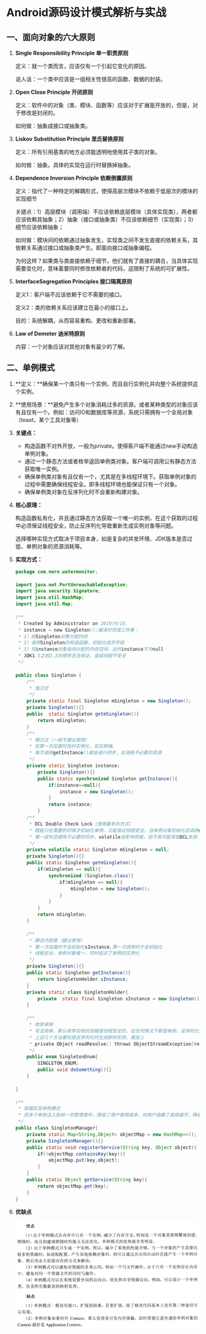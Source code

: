 # Android源码设计模式解析与实战

## 一、面向对象的六大原则

1. **Single Responsibility Principle 单一职责原则**

   定义：就一个类而言，应该仅有一个引起它变化的原因。

   说人话：一个类中应该是一组相关性很高的函数、数据的封装。

2. **Open Close Principle 开闭原则**

   定义：软件中的对象（类、模块、函数等）应该对于扩展是开放的，但是，对于修改是封闭的。

   如何做：抽象成接口或抽象类。

3. **Liskov Substitution Principle 里氏替换原则**

   定义：所有引用基类的地方必须能透明地使用其子类的对象。

   如何做：抽象。具体的实现在运行时替换掉抽象。

4. **Dependence Inversion Principle 依赖倒置原则**

   定义：指代了一种特定的解耦形式，使得高层次模块不依赖于低层次的模块的实现细节
   
   关键点：1）高层模块（调用端）不应该依赖底层模块（具体实现类），两者都应该依赖其抽象；2）抽象（接口或抽象类）不应该依赖细节（实现类）；3）细节应该依赖抽象；
   
   如何做：模块间的依赖通过抽象发生，实现类之间不发生直接的依赖关系，其依赖关系通过接口或抽象类产生。即面向接口或抽象编程。
   
   为何这样？如果类与类直接依赖于细节，他们就有了直接的耦合，当具体实现需要变化时，意味着要同时修改依赖者的代码，这限制了系统的可扩展性。
   
5. **InterfaceSegregation Principles 接口隔离原则**

   定义1：客户端不应该依赖于它不需要的接口。

   定义2：类的依赖关系应该建立在最小的接口上。

   目的：系统解耦，从而容易重构、更改和重新部署。

6. **Law of Demeter 迪米特原则**

   内容：一个对象应该对其他对象有最少的了解。

##  二、单例模式

1. **定义：**确保某一个类只有一个实例，而且自行实例化并向整个系统提供这个实例。

2. **使用场景：**避免产生多个对象消耗过多的资源，或者某种类型的对象应该有且仅有一个。例如：访问IO和数据库等资源，系统只需拥有一个全局对象（toast，某个工具对象等）

3. **关键点：**

   * 构造函数不对外开放，一般为private。使得客户端不能通过new手动构造单例对象。
   * 通过一个静态方法或者枚举返回单例类对象。客户端可调用公有静态方法获取唯一实例。
   * 确保单例类对象有且仅有一个，尤其是在多线程环境下。获取单例对象的过程中需要确保线程安全。即多线程环境也能保证只有一个对象。
   * 确保单例类对象在反序列化时不会重新构建对象。

4. **核心原理：**

   构造函数私有化，并且通过静态方法获取一个唯一的实例，在这个获取的过程中必须保证线程安全，防止反序列化导致重新生成实例对象等问题。

   选择哪种实现方式取决于项目本身，如是复杂的并发环境、JDK版本是否过低、单例对象的资源消耗等。

5. **实现方式：**

   ```java
   package com.nero.watermonitor;
   
   import java.net.PortUnreachableException;
   import java.security.Signature;
   import java.util.HashMap;
   import java.util.Map;
   
   /**
    * Created by Administrator on 2019/9/16.
    * instance = new Singleton();编译时完成三件事：
    * 1）给Singleton对象分配内存
    * 2）调用Singleton的构造函数，初始化成员字段
    * 3）将instance对象指向分配的内存空间，此时instance不为null
    * JDK1.5之前2.3的顺序无法保证，造成线程不安全
    */
   
   public class Singleton {
       /**
        * 饿汉式
        */
       private static final Singleton mSingleton = new Singleton();
       private Singleton(){}
       public  static Singleton getmSingleton(){
           return mSingleton;
       }
       /**
        * 懒汉式（一般不建议使用）
        * 在第一次加载时及时实例化，反应稍慢。
        * 每次调用getInstance()都会进行同步，会消耗不必要的资源
        */
       private static Singleton instance;
           private Singleton(){}
           public static synchronized Singleton getInstance(){
               if(instance==null){
                   instance = new Singleton();
               }
               return instance;
           }
       /**
        * DCL Double Check Lock（使用最多的方式）
        * 既能只在需要的时候才初始化单例，又能保证线程安全，且单例对象初始化后调用getInstance()不进行同步锁
        * 第一层判空避免不必要的同步，volatile会影响性能，但不用可能导致DCL失效（其他情况也有可能导致）
        */
       private volatile static Singleton mSingleton = null;
       private Singleton(){}
       public static Singleton getmSingleton(){
           if(mSingleton == null){
               synchronized (Singleton.class){
                   if(mSingleton == null){
                       mSingleton = new Singleton();
                   }
               }
           }
           return mSingleton;
       }
   
       /**
        * 静态内部类（建议使用）
        * 第一次加载时不会初始化sInstance,第一次调用时才会初始化
        * 线程安全，单例对象唯一，同时延迟了单例的实例化
        */
       private Singleton(){}
       public static Singleton getInstance(){
           return SingletonHolder.sInstance;
       }
       private static class SingletonHolder{
           private  static final Singleton sInstance = new Singleton();
       }
   
       /**
        * 枚举单例
        * 写法简单，默认枚举实例的创建是线程安全的，在任何情况下都是单例，反序列化时不会重新生成新的实例。
        * 上述几个方法要杜绝反序列化时生成新的实例，需加上
        * private Object readResolve() throws ObjectStreamException{return sInstance;}
        */
       public enum SingletonEnum{
           SINGLETON_ENUM;
           public void doSomething(){}
       }
       
   }
   
   /**
    * 容器实现单例模式
    * 将多个单例注入到统一的管理类中，降低了用户使用成本，向用户隐藏了具体细节，降低了耦合度
    */
   public class SingletonManager{
       private static Map<String,Object> objectMap = new HashMap<>();
       private SingletonManager(){}
       public static void registerService(String key, Object object){
           if(!objectMap.containsKey(key)){
               objectMap.put(key,object);
           }
       }
       public static Object getService(String key){
           return objectMap.get(key);
       }
   }
   
   ```

6. **优缺点**

   ![singleton](https://github.com/renwu2019/MyCollection/blob/master/pic/singleton.png)

